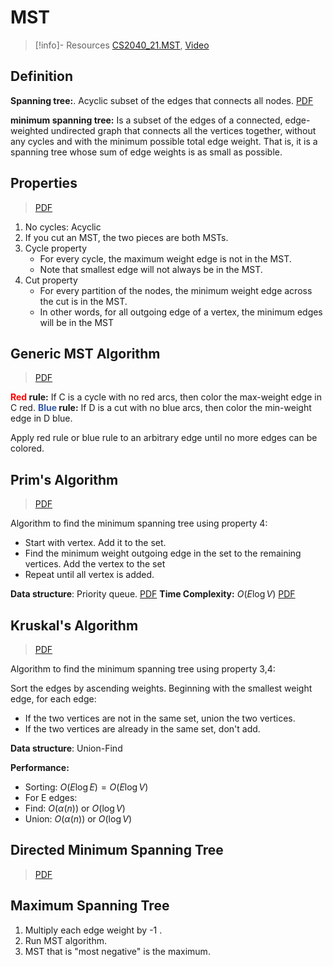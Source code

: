 # MST

> [!info]- Resources
> [CS2040_21.MST](CS2040_21.MST.pdf), [Video](https://youtu.be/q6jNykN7ybM)

## Definition

**Spanning tree:**. Acyclic subset of the edges that connects all nodes. [PDF](CS2040_21.MST.pdf#page=5%5C%7CDiagram)

**minimum spanning tree:** Is a subset of the edges of a connected, edge-weighted undirected graph that connects all the vertices together, without any cycles and with the minimum possible total edge weight. That is, it is a spanning tree whose sum of edge weights is as small as possible.
## Properties

> [PDF](CS2040_21.MST.pdf#page=16%5C%7CPDF)

1. No cycles: Acyclic
2. If you cut an MST, the two pieces are both MSTs.
3. Cycle property
	- For every cycle, the maximum weight edge is not in the MST.
	- Note that smallest edge will not always be in the MST.
4. Cut property
	- For every partition of the nodes, the minimum weight edge across the cut is in the MST.
	- In other words, for all outgoing edge of a vertex, the minimum edges will be in the MST
## Generic MST Algorithm

> [PDF](CS2040_21.MST.pdf#page=55%5C%7CPDF)

**<font style="color:#FF0000">Red</font> rule:** If C is a cycle with no red arcs, then color the max-weight edge in C red.
**<font style="color:#3258a8">Blue</font> rule:** If D is a cut with no blue arcs, then color the min-weight edge in D blue.

Apply red rule or blue rule to an arbitrary edge until no more edges can be colored.

## Prim's Algorithm

> [PDF](CS2040_21.MST.pdf#page=71%5C%7CPDF)

Algorithm to find the minimum spanning tree using property 4:

- Start with vertex. Add it to the set. 
- Find the minimum weight outgoing edge in the set to the remaining vertices. Add the vertex to the set
- Repeat until all vertex is added.

**Data structure**: Priority queue.  [PDF](CS2040_21.MST.pdf#page=81%5C%7CPDF)
**Time Complexity:** $O(E\log V)$  [PDF](CS2040_21.MST.pdf#page=99%5C%7CPDF)
## Kruskal's Algorithm

> [PDF](CS2040_21.MST.pdf#page=103%5C%7CPDF)

Algorithm to find the minimum spanning tree using property 3,4:

Sort the edges by ascending weights.
Beginning with the smallest weight edge, for each edge:
- If the two vertices are not in the same set, union the two vertices.
- If the two vertices are already in the same set, don't add.

**Data structure**: Union-Find

**Performance:**  [](CS2040_21.MST.pdf#page=124%5C%7CPDF)

- Sorting: $O(E \log E)=O(E \log V)$
- For E edges:
- Find: $O(\alpha(n))$ or $O(\log V)$
- Union: $O(\alpha(n))$ or $O(\log V)$

## Directed Minimum Spanning Tree

> [PDF](CS2040_21.MST.pdf#page=141%5C%7CPDF)

## Maximum Spanning Tree 

1. Multiply each edge weight by -1 .
2. Run MST algorithm.
3. MST that is "most negative" is the maximum.
